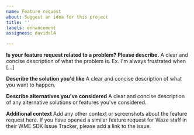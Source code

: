 ```yaml
---
name: Feature request
about: Suggest an idea for this project
title: ''
labels: enhancement
assignees: davidsl4

---
```


**Is your feature request related to a problem? Please describe.**
A clear and concise description of what the problem is. Ex. I'm always frustrated when [...]

**Describe the solution you'd like**
A clear and concise description of what you want to happen.

**Describe alternatives you've considered**
A clear and concise description of any alternative solutions or features you've considered.

**Additional context**
Add any other context or screenshots about the feature request here. If you have opened a similar feature request for Waze staff in their WME SDK Issue Tracker, please add a link to the issue.

